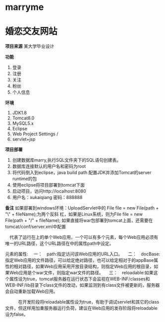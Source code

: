 # marryme
# 婚恋交友网站

**项目来源**
某大学毕业设计


**功能**
1. 登录
2. 注册
3. 关注
4. 粉丝
5. 个人信息




**环境**
1. JDK1.8
2. Tomcat8.0
3. MySQL5.x
4. Eclipse
5. Web Project Settings  /
6. servlet+jsp


**项目部署**
1. 创建数据库marry,执行SQL文件夹下的SQL语句创建表。
2. 数据库连接默认的用户名和密码为root
3. 将代码倒入到eclipse，java build path 配置JDK并添加Tomcat的server runtime的包
4. 使用eclipse将项目部署到tomcat下面
5. 启动项目，访问http://localhost:8080
6. 用户名：xukaiqiang 密码：888888


**备注**
 如果部署到windows环境：UploadServlet中的 File file = new File(path + "\\" + fileName);为两个反斜
 杠，如果是Linux系统，则为File file = new File(path + "/" + fileName);
如果直接将war包部署到tomcat上面，还需要在tomcat/conf/server.xml中配置

<Context path="bbs" docBase="bbs" debug="0" reloadable="true"/>  

　<Context>代表了运行在<Host>上的单个Web应用，一个<Host>可以有多个<Context>元素，每个Web应用必须有唯一的URL路径，这个URL路径在<Context>中的属性path中设定。 <Context path="bbs" docBase="bbs" debug="0" reloadable="true"/>  

<Context>元素的属性: 
　一：　path:指定访问该Web应用的URL入口。 
　二：　docBase:指定Web应用的文件路径，可以给定绝对路径，也可以给定相对于<Host>的appBase属性的相对路径，如果Web应用采用开放目录结构，则指定Web应用的根目录，如果Web应用是个war文件，则指定war文件的路径。 
　三：　reloadable:如果这个属性设为true，tomcat服务器在运行状态下会监视在WEB-INF/classes和WEB-INF/lib目录下class文件的改动，如果监测到有class文件被更新的，服务器会自动重新加载Web应用。 

　　　在开发阶段将reloadable属性设为true，有助于调试servlet和其它的class文件，但这样用加重服务器运行负荷，建议在Web应用的发存阶段将reloadable设为false。

